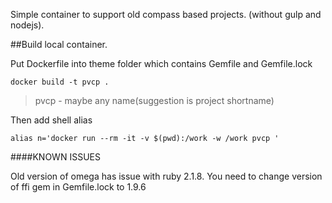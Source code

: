 Simple container to support old compass based projects. (without gulp and nodejs).

##Build local container.

Put Dockerfile into theme folder which contains Gemfile and Gemfile.lock

`docker build -t pvcp .`

>pvcp - maybe any name(suggestion is project shortname)

Then add shell alias

`alias n='docker run --rm -it -v $(pwd):/work -w /work pvcp '`


####KNOWN ISSUES

Old version of omega has issue with ruby 2.1.8.
You need to change version of ffi gem in Gemfile.lock to 1.9.6
